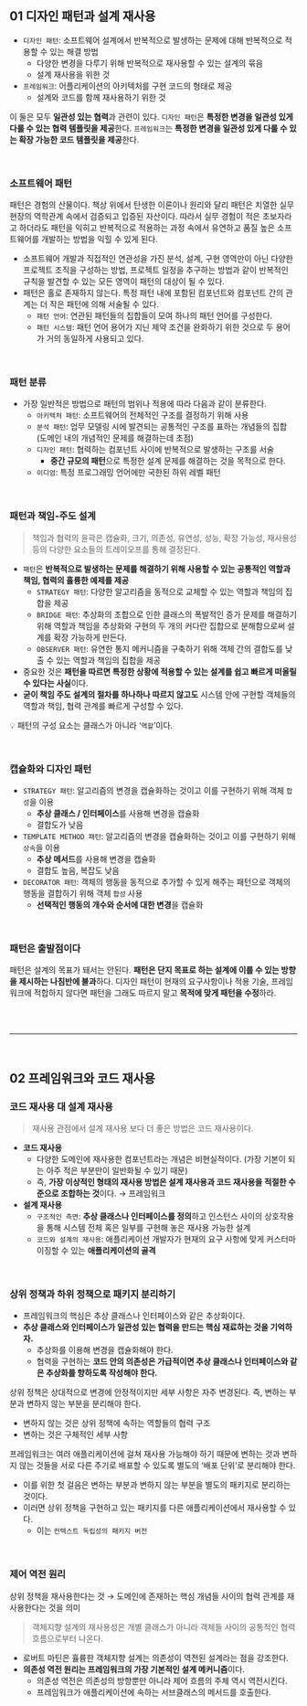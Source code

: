 ## 01 디자인 패턴과 설계 재사용

- `디자인 패턴`: 소프트웨어 설계에서 반복적으로 발생하는 문제에 대해 반복적으로 적용할 수 있는 해결 방법
    - 다양한 변경을 다루기 위해 반복적으로 재사용할 수 있는 설계의 묶음
    - 설계 재사용을 위한 것
- `프레임워크`: 어플리케이션의 아키텍처를 구현 코드의 형태로 제공
    - 설계와 코드를 함께 재사용하기 위한 것

이 둘은 모두 **일관성 있는 협력**과 관련이 있다. `디자인 패턴`은 **특정한 변경을 일관성 있게 다룰 수 있는 협력 템플릿을 제공**한다. `프레임워크`는 **특정한 변경을 일관성 있게 다룰 수 있는 확장 가능한 코드 템플릿을 제공**한다.

<br>

### 소프트웨어 패턴

패턴은 경험의 산물이다. 책상 위에서 탄생한 이론이나 원리와 달리 패턴은 치열한 실무 현장의 역학관계 속에서 검증되고 입증된 자산이다. 따라서 실무 경험이 적은 초보자라고 하더라도 패턴을 익히고 반복적으로 적용하는 과정 속에서 유연하고 품질 높은 소프트웨어를 개발하는 방법을 익힐 수 있게 된다.

- 소프트웨어 개발과 직접적인 연관성을 가진 분석, 설계, 구현 영역만이 아닌 다양한 프로젝트 조직을 구성하는 방법, 프로젝트 일정을 추구하는 방법과 같이 반복적인 규칙을 발견할 수 있는 모든 영역이 패턴의 대상이 될 수 있다.
- 패턴은 홀로 존재하지 않는다. 특정 패턴 내에 포함된 컴포넌트와 컴포넌트 간의 관계는 더 작은 패턴에 의해 서술될 수 있다.
    - `패턴 언어`: 연관된 패턴들의 집합들이 모여 하나의 패턴 언어를 구성한다.
    - `패턴 시스템`: 패턴 언어 용어가 지닌 제약 조건을 완화하기 위한 것으로 두 용어가 거의 동일하게 사용되고 있다.

<br>

### 패턴 분류

- 가장 일반적은 방법으로 패턴의 범위나 적용에 따라 다음과 같이 분류한다.
    - `아키텍처 패턴`: 소프트웨어의 전체적인 구조를 결정하기 위해 사용
    - `분석 패턴`: 업무 모델링 시에 발견되는 공통적인 구조를 표하는 개념들의 집합 (도메인 내의 개념적인 문제를 해결하는데 초점)
    - `디자인 패턴`: 협력하는 컴포넌트 사이에 반복적으로 발생하는 구조를 서술
        - **중간 규모의 패턴**으로 특정한 설계 문제를 해결하는 것을 목적으로 한다.
    - `이디엄`: 특정 프로그래밍 언어에만 국한된 하위 레벨 패턴

<br>

### 패턴과 책임-주도 설계

> 책임과 협력의 윤곽은 캡슐화, 크기, 의존성, 유연성, 성능, 확장 가능성, 재사용성 등의 다양한 요소들의 트레이오프를 통해 결정된다.
> 
- `패턴`은 **반복적으로 발생하는 문제를 해결하기 위해 사용할 수 있는 공통적인 역할과 책임, 협력의 휼륭한 예제를 제공**
    - `STRATEGY 패턴`: 다양한 알고리즘을 동적으로 교체할 수 있는 역할과 책임의 집합을 제공
    - `BRIDGE 패턴`: 추상화의 조합으로 인한 클래스의 폭발적인 증가 문제를 해결하기 위해 역할과 책임을 추상화와 구현의 두 개의 커다란 집합으로 분해함으로써 설계를 확장 가능하게 만든다.
    - `OBSERVER 패턴`: 유연한 통지 메커니즘을 구축하기 위해 객체 간의 결합도를 낮출 수 있는 역할과 책임의 집합을 제공
- 중요한 것은 **패턴을 따르면 특정한 상황에 적용할 수 있는 설계를 쉽고 빠르게 떠올릴 수 있다는 사실**이다.
- **굳이 책임 주도 설계의 절차를 하나하나 따르지 않고도** 시스템 안에 구현할 객체들의 역할과 책임, 협력 관계를 빠르게 구성할 수 있다.

💡 패턴의 구성 요소는 클래스가 아니라 ‘`역할`’이다.

<br>

### 캡슐화와 디자인 패턴

- `STRATEGY 패턴`: 알고리즘의 변경을 캡슐화하는 것이고 이를 구현하기 위해 객체 `합성`을 이용
    - **추상 클래스 / 인터페이스**를 사용해 변경을 캡슐화
    - 결합도가 낮음
- `TEMPLATE METHOD 패턴`: 알고리즘의 변경을 캡슐화하는 것이고 이를 구현하기 위해 `상속`을 이용
    - **추상 메서드**를 사용해 변경을 캡슐화
    - 결합도 높음, 복잡도 낮음
- `DECORATOR 패턴`: 객체의 행동을 동적으로 추가할 수 있게 해주는 패턴으로 객체의 행동을 결합하기 위해 객체 `합성` 사용
    - **선택적인 행동의 개수와 순서에 대한 변경**을 캡슐화

<br>

### 패턴은 출발점이다

패턴은 설계의 목표가 돼서는 안된다. **패턴은 단지 목표로 하는 설계에 이를 수 있는 방향을 제시하는 나침반에 불과**하다. 디자인 패턴이 현재의 요구사항이나 적용 기술, 프레임워크에 적합하지 않다면 패턴을 그래도 따르지 말고 **목적에 맞게 패턴을 수정**하라.

<br>
<br>

---

<br>

## 02 프레임워크와 코드 재사용

### 코드 재사용 대 설계 재사용

> 재사용 관점에서 설계 재사용 보다 더 좋은 방법은 코드 재사용이다.
> 
- **코드 재사용**
    - 다양한 도메인에 재사용한 컴포넌트라는 개념은 비현실적이다. (가장 기본이 되는 아주 적은 부분만이 일반화될 수 있기 때문)
    - 즉, **가장 이상적인 형태의 재사용 방법은 설계 재사용과 코드 재사용을 적절한 수준으로 조합하는 것**이다. → 프레임워크
- **설계 재사용**
    - `구조적인 측면`: **추상 클래스나 인터페이스를 정의**하고 인스턴스 사이의 상호작용을 통해 시스템 전체 혹은 일부를 구현해 놓은 재사용 가능한 설계
    - `코드와 설계의 재사용`: 애플리케이션 개발자가 현재의 요구 사항에 맞게 커스터마이징할 수 있는 **애플리케이션의 골격**

<br>

### 상위 정책과 하위 정책으로 패키지 분리하기

- 프레임워크의 핵심은 추상 클래스나 인터페이스와 같은 추상화이다.
- **추상 클래스와 인터페이스가 일관성 있는 협력을 만드는 핵심 재료하는 것을 기억하자.**
    - 추상화를 이용해 변경을 캡슐화해야 한다.
    - 협력을 구현하는 **코드 안의 의존성은 가급적이면 추상 클래스나 인터페이스와 같은 추상화를 향하도록 작성해야 한다.**

상위 정책은 상대적으로 변경에 안정적이지만 세부 사항은 자주 변경된다. 즉, 변하는 부분과 변하지 않는 부분을 분리해야 한다.

- 변하지 않는 것은 상위 정책에 속하는 역할들의 협력 구조
- 변하는 것은 구체적인 세부 사항

프레임워크는 여러 애플리케이션에 걸쳐 재사용 가능해야 하기 때문에 변하는 것과 변하지 않는 것들을 서로 다른 주기로 배포할 수 있도록 별도의 ‘배포 단위’로 분리해야 한다.

- 이를 위한 첫 걸음은 변하는 부분과 변하지 않는 부분을 별도의 패키지로 분리하는 것이다.
- 이러면 상위 정책을 구현하고 있는 패키지를 다른 애플리케이션에서 재사용할 수 있다.
    - 이는 `컨텍스트 독립성의 패키지 버전`

<br>

### 제어 역전 원리

상위 정책을 재사용한다는 것 → 도메인에 존재하는 핵심 개념들 사이의 협력 관계를 재사용한다는 것을 의미

> 객체지향 설계의 재사용성은 개별 클래스가 아니라 객체들 사이의 공통적인 협력 흐름으로부터 나온다.
> 
- 로버트 마틴은 휼륭한 객체지향 설계는 의존성이 역전된 설계라는 점을 강조한다.
- **의존성 역전 원리는 프레임워크의 가장 기본적인 설계 메커니즘**이다.
    - 의존성 역전은 의존성의 방향뿐만 아니라 제어 흐름의 주체 역시 역전시킨다.
    - 프레임워크가 애플리케이션에 속하는 서브클래스의 메서드를 호출한다.
